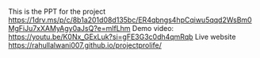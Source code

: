 This is the PPT for the project 
https://1drv.ms/p/c/8b1a201d08d135bc/ER4qbngs4hpCqiwu5qqd2WsBm0MgFiJu7xXAMyAgy0aJsQ?e=mlfLhm
Demo video:
https://youtu.be/K0Nx_GExLuk?si=gFE3G3c0dh4qmRqb
Live website
https://rahullalwani007.github.io/projectprolife/
